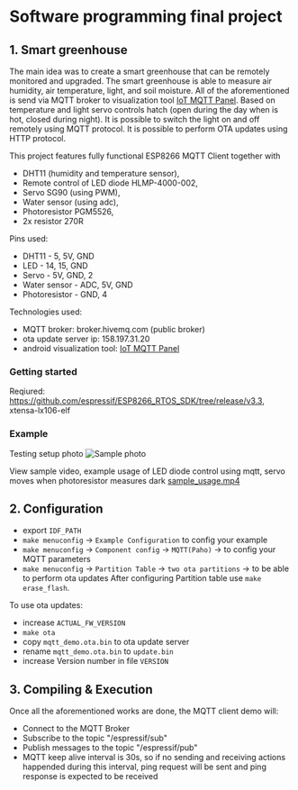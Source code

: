 # Software programming final project

## 1. Smart greenhouse

The main idea was to create a smart greenhouse that can be remotely monitored and upgraded. The smart greenhouse is able to measure air humidity, air temperature, light, and soil moisture. All of the aforementioned is send via MQTT broker to visualization tool [IoT MQTT Panel](https://play.google.com/store/apps/details?id=snr.lab.iotmqttpanel.prod&hl=sk). Based on temperature and light servo controls hatch (open during the day when is hot, closed during night). It is possible to switch the light on and off remotely using MQTT protocol. It is possible to perform OTA updates using HTTP protocol.

This project features fully functional ESP8266 MQTT Client together with 
* DHT11 (humidity and temperature sensor),
* Remote control of LED diode HLMP-4000-002, 
* Servo SG90 (using PWM), 
* Water sensor (using adc),
* Photoresistor PGM5526,
* 2x resistor 270R 

Pins used:
* DHT11 - 5, 5V, GND 
* LED - 14, 15, GND
* Servo - 5V, GND, 2
* Water sensor - ADC, 5V, GND
* Photoresistor - GND, 4

Technologies used:
* MQTT broker: broker.hivemq.com (public broker)
* ota update server ip: 158.197.31.20
* android visualization tool: [IoT MQTT Panel](https://play.google.com/store/apps/details?id=snr.lab.iotmqttpanel.prod&hl=sk)


### Getting started
Reqiured: https://github.com/espressif/ESP8266_RTOS_SDK/tree/release/v3.3, xtensa-lx106-elf

### Example
Testing setup photo
![Sample photo](animation/sample_photo.jpg)

View sample video, example usage of LED diode control using mqtt, servo moves when photoresistor measures dark [sample_usage.mp4](animation/sample_usage.mp4)

## 2. Configuration
* export `IDF_PATH`
* `make menuconfig` -> `Example Configuration` to config your example
* `make menuconfig` -> `Component config` -> `MQTT(Paho)` -> to config your MQTT parameters
* `make menuconfig` -> `Partition Table` -> `two ota partitions` -> to be able to perform ota updates
After configuring Partition table use `make erase_flash`.

To use ota updates:
* increase `ACTUAL_FW_VERSION`
* `make ota`
* copy `mqtt_demo.ota.bin` to ota update server
* rename `mqtt_demo.ota.bin` to `update.bin`
* increase Version number in file `VERSION`

## 3. Compiling & Execution

Once all the aforementioned works are done, the MQTT client demo will:

* Connect to the MQTT Broker
* Subscribe to the topic "/espressif/sub"
* Publish messages to the topic "/espressif/pub"
* MQTT keep alive interval is 30s, so if no sending and receiving actions happended during this interval, ping request will be sent and ping response is expected to be received 